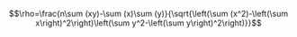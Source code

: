 $$\rho=\frac{n\sum (xy)-\sum (x)\sum (y)}{\sqrt{\left(\sum (x^2)-\left(\sum x\right)^2\right)\left(\sum y^2-\left(\sum y\right)^2\right)}}$$

